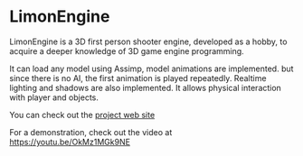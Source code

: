 # LimonEngine

LimonEngine is a 3D first person shooter engine, developed as a hobby, to acquire a deeper knowledge of 3D game engine programming. 

It can load any model using Assimp, model animations are implemented. but since there is no AI, the first animation is played repeatedly. Realtime lighting and shadows are also implemented. It allows physical interaction with player and objects.

You can check out the [project web site](http://enginmanap.github.io/limonEngine/status.html) 

For a demonstration, check out the video at https://youtu.be/OkMz1MGk9NE

